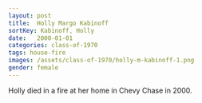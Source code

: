 ```yaml
---
layout: post
title:  Holly Margo Kabinoff
sortKey: Kabinoff, Holly
date:   2000-01-01
categories: class-of-1970
tags: house-fire
images: /assets/class-of-1970/holly-m-kabinoff-1.png
gender: female
---
```

Holly died in a fire at her home in Chevy Chase in 2000.
